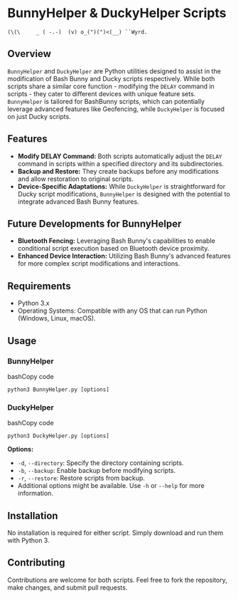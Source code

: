 # BunnyHelper & DuckyHelper Scripts

`(\(\     _
( -.-)  (v)
o_(")(")<(__)
``Wyrd.`
## Overview

`BunnyHelper` and `DuckyHelper` are Python utilities designed to assist in the modification of Bash Bunny and Ducky scripts respectively. While both scripts share a similar core function - modifying the `DELAY` command in scripts - they cater to different devices with unique feature sets. `BunnyHelper` is tailored for BashBunny scripts, which can potentially leverage advanced features like Geofencing, while `DuckyHelper` is focused on just Ducky scripts.

## Features

- **Modify DELAY Command:** Both scripts automatically adjust the `DELAY` command in scripts within a specified directory and its subdirectories.
- **Backup and Restore:** They create backups before any modifications and allow restoration to original scripts.
- **Device-Specific Adaptations:** While `DuckyHelper` is straightforward for Ducky script modifications, `BunnyHelper` is designed with the potential to integrate advanced Bash Bunny features.

## Future Developments for BunnyHelper

- **Bluetooth Fencing:** Leveraging Bash Bunny's capabilities to enable conditional script execution based on Bluetooth device proximity.
- **Enhanced Device Interaction:** Utilizing Bash Bunny's advanced features for more complex script modifications and interactions.

## Requirements

- Python 3.x
- Operating Systems: Compatible with any OS that can run Python (Windows, Linux, macOS).

## Usage

### BunnyHelper

bashCopy code

`python3 BunnyHelper.py [options]`

### DuckyHelper

bashCopy code

`python3 DuckyHelper.py [options]`

**Options:**

- `-d`, `--directory`: Specify the directory containing scripts.
- `-b`, `--backup`: Enable backup before modifying scripts.
- `-r`, `--restore`: Restore scripts from backup.
- Additional options might be available. Use `-h` or `--help` for more information.

## Installation

No installation is required for either script. Simply download and run them with Python 3.

## Contributing

Contributions are welcome for both scripts. Feel free to fork the repository, make changes, and submit pull requests.
